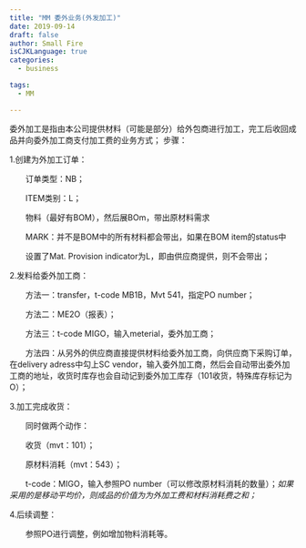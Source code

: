 ```yaml
---
title: "MM 委外业务(外发加工)"
date: 2019-09-14
draft: false
author: Small Fire
isCJKLanguage: true
categories: 
  - business

tags: 
  - MM

---
```


委外加工是指由本公司提供材料（可能是部分）给外包商进行加工，完工后收回成品并向委外加工商支付加工费的业务方式；
步骤：

1.创建为外加工订单：

　　订单类型：NB；

　　ITEM类别：L；

　　物料（最好有BOM），然后展BOm，带出原材料需求

　　MARK：并不是BOM中的所有材料都会带出，如果在BOM item的status中

　　设置了Mat. Provision indicator为L，即由供应商提供，则不会带出；

2.发料给委外加工商：

　　方法一：transfer，t-code MB1B，Mvt 541，指定PO number；

　　方法二：ME2O（报表）；

　　方法三：t-code MIGO，输入meterial，委外加工商；

　　方法四：从另外的供应商直接提供材料给委外加工商，向供应商下采购订单，在delivery adress中勾上SC vendor，输入委外加工商，然后会自动带出委外加工商的地址，收货时库存也会自动记到委外加工库存（101收货，特殊库存标记为O）；

3.加工完成收货：

　　同时做两个动作：

　　收货（mvt：101）；

　　原材料消耗（mvt：543）；

　　t-code：MIGO，输入参照PO number（可以修改原材料消耗的数量）；*如果采用的是移动平均价，则成品的价值为为外加工费和材料消耗费之和；*

4.后续调整：

　　参照PO进行调整，例如增加物料消耗等。